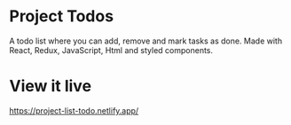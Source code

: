 # Project Todos
A todo list where you can add, remove and mark tasks as done. Made with React, Redux, JavaScript, Html and styled components.

# View it live
https://project-list-todo.netlify.app/
